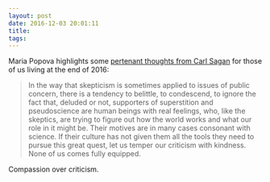 ```yaml
---
layout: post
date: 2016-12-03 20:01:11
title: 
tags:
---
```


Maria Popova highlights some [pertenant thoughts from Carl Sagan](https://www.brainpickings.org/2016/11/09/carl-sagan-demon-haunted-world-ignorance-compassion/) for those of us living at the end of 2016:

> In the way that skepticism is sometimes applied to issues of public concern, there is a tendency to belittle, to condescend, to ignore the fact that, deluded or not, supporters of superstition and pseudoscience are human beings with real feelings, who, like the skeptics, are trying to figure out how the world works and what our role in it might be. Their motives are in many cases consonant with science. If their culture has not given them all the tools they need to pursue this great quest, let us temper our criticism with kindness. None of us comes fully equipped.

Compassion over criticism.